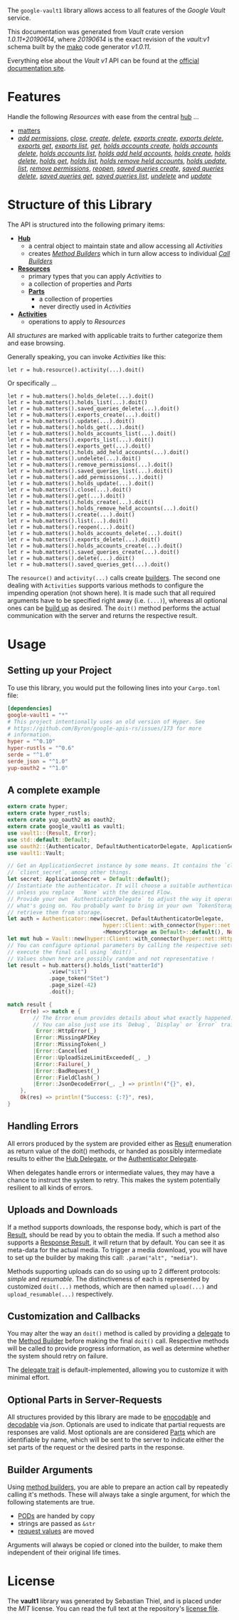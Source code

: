 <!---
DO NOT EDIT !
This file was generated automatically from 'src/mako/api/README.md.mako'
DO NOT EDIT !
-->
The `google-vault1` library allows access to all features of the *Google Vault* service.

This documentation was generated from *Vault* crate version *1.0.11+20190614*, where *20190614* is the exact revision of the *vault:v1* schema built by the [mako](http://www.makotemplates.org/) code generator *v1.0.11*.

Everything else about the *Vault* *v1* API can be found at the
[official documentation site](https://developers.google.com/vault).
# Features

Handle the following *Resources* with ease from the central [hub](https://docs.rs/google-vault1/1.0.11+20190614/google_vault1/struct.Vault.html) ... 

* [matters](https://docs.rs/google-vault1/1.0.11+20190614/google_vault1/struct.Matter.html)
 * [*add permissions*](https://docs.rs/google-vault1/1.0.11+20190614/google_vault1/struct.MatterAddPermissionCall.html), [*close*](https://docs.rs/google-vault1/1.0.11+20190614/google_vault1/struct.MatterCloseCall.html), [*create*](https://docs.rs/google-vault1/1.0.11+20190614/google_vault1/struct.MatterCreateCall.html), [*delete*](https://docs.rs/google-vault1/1.0.11+20190614/google_vault1/struct.MatterDeleteCall.html), [*exports create*](https://docs.rs/google-vault1/1.0.11+20190614/google_vault1/struct.MatterExportCreateCall.html), [*exports delete*](https://docs.rs/google-vault1/1.0.11+20190614/google_vault1/struct.MatterExportDeleteCall.html), [*exports get*](https://docs.rs/google-vault1/1.0.11+20190614/google_vault1/struct.MatterExportGetCall.html), [*exports list*](https://docs.rs/google-vault1/1.0.11+20190614/google_vault1/struct.MatterExportListCall.html), [*get*](https://docs.rs/google-vault1/1.0.11+20190614/google_vault1/struct.MatterGetCall.html), [*holds accounts create*](https://docs.rs/google-vault1/1.0.11+20190614/google_vault1/struct.MatterHoldAccountCreateCall.html), [*holds accounts delete*](https://docs.rs/google-vault1/1.0.11+20190614/google_vault1/struct.MatterHoldAccountDeleteCall.html), [*holds accounts list*](https://docs.rs/google-vault1/1.0.11+20190614/google_vault1/struct.MatterHoldAccountListCall.html), [*holds add held accounts*](https://docs.rs/google-vault1/1.0.11+20190614/google_vault1/struct.MatterHoldAddHeldAccountCall.html), [*holds create*](https://docs.rs/google-vault1/1.0.11+20190614/google_vault1/struct.MatterHoldCreateCall.html), [*holds delete*](https://docs.rs/google-vault1/1.0.11+20190614/google_vault1/struct.MatterHoldDeleteCall.html), [*holds get*](https://docs.rs/google-vault1/1.0.11+20190614/google_vault1/struct.MatterHoldGetCall.html), [*holds list*](https://docs.rs/google-vault1/1.0.11+20190614/google_vault1/struct.MatterHoldListCall.html), [*holds remove held accounts*](https://docs.rs/google-vault1/1.0.11+20190614/google_vault1/struct.MatterHoldRemoveHeldAccountCall.html), [*holds update*](https://docs.rs/google-vault1/1.0.11+20190614/google_vault1/struct.MatterHoldUpdateCall.html), [*list*](https://docs.rs/google-vault1/1.0.11+20190614/google_vault1/struct.MatterListCall.html), [*remove permissions*](https://docs.rs/google-vault1/1.0.11+20190614/google_vault1/struct.MatterRemovePermissionCall.html), [*reopen*](https://docs.rs/google-vault1/1.0.11+20190614/google_vault1/struct.MatterReopenCall.html), [*saved queries create*](https://docs.rs/google-vault1/1.0.11+20190614/google_vault1/struct.MatterSavedQueryCreateCall.html), [*saved queries delete*](https://docs.rs/google-vault1/1.0.11+20190614/google_vault1/struct.MatterSavedQueryDeleteCall.html), [*saved queries get*](https://docs.rs/google-vault1/1.0.11+20190614/google_vault1/struct.MatterSavedQueryGetCall.html), [*saved queries list*](https://docs.rs/google-vault1/1.0.11+20190614/google_vault1/struct.MatterSavedQueryListCall.html), [*undelete*](https://docs.rs/google-vault1/1.0.11+20190614/google_vault1/struct.MatterUndeleteCall.html) and [*update*](https://docs.rs/google-vault1/1.0.11+20190614/google_vault1/struct.MatterUpdateCall.html)




# Structure of this Library

The API is structured into the following primary items:

* **[Hub](https://docs.rs/google-vault1/1.0.11+20190614/google_vault1/struct.Vault.html)**
    * a central object to maintain state and allow accessing all *Activities*
    * creates [*Method Builders*](https://docs.rs/google-vault1/1.0.11+20190614/google_vault1/trait.MethodsBuilder.html) which in turn
      allow access to individual [*Call Builders*](https://docs.rs/google-vault1/1.0.11+20190614/google_vault1/trait.CallBuilder.html)
* **[Resources](https://docs.rs/google-vault1/1.0.11+20190614/google_vault1/trait.Resource.html)**
    * primary types that you can apply *Activities* to
    * a collection of properties and *Parts*
    * **[Parts](https://docs.rs/google-vault1/1.0.11+20190614/google_vault1/trait.Part.html)**
        * a collection of properties
        * never directly used in *Activities*
* **[Activities](https://docs.rs/google-vault1/1.0.11+20190614/google_vault1/trait.CallBuilder.html)**
    * operations to apply to *Resources*

All *structures* are marked with applicable traits to further categorize them and ease browsing.

Generally speaking, you can invoke *Activities* like this:

```Rust,ignore
let r = hub.resource().activity(...).doit()
```

Or specifically ...

```ignore
let r = hub.matters().holds_delete(...).doit()
let r = hub.matters().holds_list(...).doit()
let r = hub.matters().saved_queries_delete(...).doit()
let r = hub.matters().exports_create(...).doit()
let r = hub.matters().update(...).doit()
let r = hub.matters().holds_get(...).doit()
let r = hub.matters().holds_accounts_list(...).doit()
let r = hub.matters().exports_list(...).doit()
let r = hub.matters().exports_get(...).doit()
let r = hub.matters().holds_add_held_accounts(...).doit()
let r = hub.matters().undelete(...).doit()
let r = hub.matters().remove_permissions(...).doit()
let r = hub.matters().saved_queries_list(...).doit()
let r = hub.matters().add_permissions(...).doit()
let r = hub.matters().holds_update(...).doit()
let r = hub.matters().close(...).doit()
let r = hub.matters().get(...).doit()
let r = hub.matters().holds_create(...).doit()
let r = hub.matters().holds_remove_held_accounts(...).doit()
let r = hub.matters().create(...).doit()
let r = hub.matters().list(...).doit()
let r = hub.matters().reopen(...).doit()
let r = hub.matters().holds_accounts_delete(...).doit()
let r = hub.matters().exports_delete(...).doit()
let r = hub.matters().holds_accounts_create(...).doit()
let r = hub.matters().saved_queries_create(...).doit()
let r = hub.matters().delete(...).doit()
let r = hub.matters().saved_queries_get(...).doit()
```

The `resource()` and `activity(...)` calls create [builders][builder-pattern]. The second one dealing with `Activities` 
supports various methods to configure the impending operation (not shown here). It is made such that all required arguments have to be 
specified right away (i.e. `(...)`), whereas all optional ones can be [build up][builder-pattern] as desired.
The `doit()` method performs the actual communication with the server and returns the respective result.

# Usage

## Setting up your Project

To use this library, you would put the following lines into your `Cargo.toml` file:

```toml
[dependencies]
google-vault1 = "*"
# This project intentionally uses an old version of Hyper. See
# https://github.com/Byron/google-apis-rs/issues/173 for more
# information.
hyper = "^0.10"
hyper-rustls = "^0.6"
serde = "^1.0"
serde_json = "^1.0"
yup-oauth2 = "^1.0"
```

## A complete example

```Rust
extern crate hyper;
extern crate hyper_rustls;
extern crate yup_oauth2 as oauth2;
extern crate google_vault1 as vault1;
use vault1::{Result, Error};
use std::default::Default;
use oauth2::{Authenticator, DefaultAuthenticatorDelegate, ApplicationSecret, MemoryStorage};
use vault1::Vault;

// Get an ApplicationSecret instance by some means. It contains the `client_id` and 
// `client_secret`, among other things.
let secret: ApplicationSecret = Default::default();
// Instantiate the authenticator. It will choose a suitable authentication flow for you, 
// unless you replace  `None` with the desired Flow.
// Provide your own `AuthenticatorDelegate` to adjust the way it operates and get feedback about 
// what's going on. You probably want to bring in your own `TokenStorage` to persist tokens and
// retrieve them from storage.
let auth = Authenticator::new(&secret, DefaultAuthenticatorDelegate,
                              hyper::Client::with_connector(hyper::net::HttpsConnector::new(hyper_rustls::TlsClient::new())),
                              <MemoryStorage as Default>::default(), None);
let mut hub = Vault::new(hyper::Client::with_connector(hyper::net::HttpsConnector::new(hyper_rustls::TlsClient::new())), auth);
// You can configure optional parameters by calling the respective setters at will, and
// execute the final call using `doit()`.
// Values shown here are possibly random and not representative !
let result = hub.matters().holds_list("matterId")
             .view("sit")
             .page_token("Stet")
             .page_size(-42)
             .doit();

match result {
    Err(e) => match e {
        // The Error enum provides details about what exactly happened.
        // You can also just use its `Debug`, `Display` or `Error` traits
         Error::HttpError(_)
        |Error::MissingAPIKey
        |Error::MissingToken(_)
        |Error::Cancelled
        |Error::UploadSizeLimitExceeded(_, _)
        |Error::Failure(_)
        |Error::BadRequest(_)
        |Error::FieldClash(_)
        |Error::JsonDecodeError(_, _) => println!("{}", e),
    },
    Ok(res) => println!("Success: {:?}", res),
}

```
## Handling Errors

All errors produced by the system are provided either as [Result](https://docs.rs/google-vault1/1.0.11+20190614/google_vault1/enum.Result.html) enumeration as return value of 
the doit() methods, or handed as possibly intermediate results to either the 
[Hub Delegate](https://docs.rs/google-vault1/1.0.11+20190614/google_vault1/trait.Delegate.html), or the [Authenticator Delegate](https://docs.rs/yup-oauth2/*/yup_oauth2/trait.AuthenticatorDelegate.html).

When delegates handle errors or intermediate values, they may have a chance to instruct the system to retry. This 
makes the system potentially resilient to all kinds of errors.

## Uploads and Downloads
If a method supports downloads, the response body, which is part of the [Result](https://docs.rs/google-vault1/1.0.11+20190614/google_vault1/enum.Result.html), should be
read by you to obtain the media.
If such a method also supports a [Response Result](https://docs.rs/google-vault1/1.0.11+20190614/google_vault1/trait.ResponseResult.html), it will return that by default.
You can see it as meta-data for the actual media. To trigger a media download, you will have to set up the builder by making
this call: `.param("alt", "media")`.

Methods supporting uploads can do so using up to 2 different protocols: 
*simple* and *resumable*. The distinctiveness of each is represented by customized 
`doit(...)` methods, which are then named `upload(...)` and `upload_resumable(...)` respectively.

## Customization and Callbacks

You may alter the way an `doit()` method is called by providing a [delegate](https://docs.rs/google-vault1/1.0.11+20190614/google_vault1/trait.Delegate.html) to the 
[Method Builder](https://docs.rs/google-vault1/1.0.11+20190614/google_vault1/trait.CallBuilder.html) before making the final `doit()` call. 
Respective methods will be called to provide progress information, as well as determine whether the system should 
retry on failure.

The [delegate trait](https://docs.rs/google-vault1/1.0.11+20190614/google_vault1/trait.Delegate.html) is default-implemented, allowing you to customize it with minimal effort.

## Optional Parts in Server-Requests

All structures provided by this library are made to be [enocodable](https://docs.rs/google-vault1/1.0.11+20190614/google_vault1/trait.RequestValue.html) and 
[decodable](https://docs.rs/google-vault1/1.0.11+20190614/google_vault1/trait.ResponseResult.html) via *json*. Optionals are used to indicate that partial requests are responses 
are valid.
Most optionals are are considered [Parts](https://docs.rs/google-vault1/1.0.11+20190614/google_vault1/trait.Part.html) which are identifiable by name, which will be sent to 
the server to indicate either the set parts of the request or the desired parts in the response.

## Builder Arguments

Using [method builders](https://docs.rs/google-vault1/1.0.11+20190614/google_vault1/trait.CallBuilder.html), you are able to prepare an action call by repeatedly calling it's methods.
These will always take a single argument, for which the following statements are true.

* [PODs][wiki-pod] are handed by copy
* strings are passed as `&str`
* [request values](https://docs.rs/google-vault1/1.0.11+20190614/google_vault1/trait.RequestValue.html) are moved

Arguments will always be copied or cloned into the builder, to make them independent of their original life times.

[wiki-pod]: http://en.wikipedia.org/wiki/Plain_old_data_structure
[builder-pattern]: http://en.wikipedia.org/wiki/Builder_pattern
[google-go-api]: https://github.com/google/google-api-go-client

# License
The **vault1** library was generated by Sebastian Thiel, and is placed 
under the *MIT* license.
You can read the full text at the repository's [license file][repo-license].

[repo-license]: https://github.com/Byron/google-apis-rsblob/master/LICENSE.md
